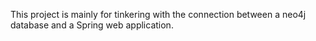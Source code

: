 This project is mainly for tinkering with the connection between a neo4j database and a Spring web application.
